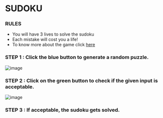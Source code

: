 # SUDOKU
### RULES 
- You will have 3 lives to solve the sudoku
- Each mistake will cost you a life!
- To know more about the game click [here](https://sudoku.com/how-to-play/sudoku-rules-for-complete-beginners/)

### STEP 1 : Click the blue button to generate a random puzzle.
![image](https://user-images.githubusercontent.com/91215261/217871165-a2a172f8-5025-4945-b62e-ccbe28a4bb63.png)
### STEP 2 : Click on the green button to check if the given input is acceptable.
![image](https://user-images.githubusercontent.com/91215261/217871436-7076310a-d059-4290-9cd2-9ddb50faf7cd.png)
### STEP 3 : If acceptable, the sudoku gets solved.

